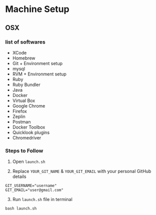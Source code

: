 # Machine Setup

## OSX

### list of softwares

- XCode
- Homebrew
- Git + Environment setup
- mysql
- RVM + Environment setup
- Ruby
- Ruby Bundler
- Java
- Docker
- Virtual Box
- Google Chrome
- Firefox
- Zeplin
- Postman
- Docker Toolbox
- Quicklook plugins
- Chromedriver

### Steps to Follow

1. Open `launch.sh`

2. Replace `YOUR_GIT_NAME` & `YOUR_GIT_EMAIL` with your personal GitHub details

```
GIT_USERNAME="username"
GIT_EMAIL="user@gmail.com"
```

3. Run `launch.sh` file in terminal

```
bash launch.sh
```